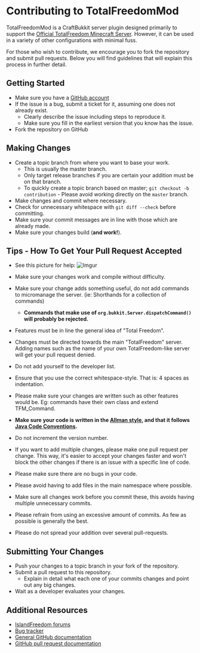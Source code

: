 # Contributing to TotalFreedomMod #
TotalFreedomMod is a CraftBukkit server plugin designed primarily to support the [Official TotalFreedom Minecraft Server](http://totalfreedom.me/). However, it can be used in a variety of other configurations with minimal fuss.

For those who wish to contribute, we encourage you to fork the repository and submit pull requests. Below you will find guidelines that will explain this process in further detail.

## Getting Started ##
* Make sure you have a [GitHub account](https://github.com/signup/free)
* If the issue is a bug, submit a ticket for it, assuming one does not already exist.
  * Clearly describe the issue including steps to reproduce it.
  * Make sure you fill in the earliest version that you know has the issue.
* Fork the repository on GitHub

## Making Changes ##
* Create a topic branch from where you want to base your work.
  * This is usually the master branch.
  * Only target release branches if you are certain your addition must be on that branch.
  * To quickly create a topic branch based on master; `git checkout -b contribution` - Please avoid working directly on the `master` branch.
* Make changes and commit where necessary.
* Check for unnecessary whitespace with `git diff --check` before committing.
* Make sure your commit messages are in line with those which are already made.
* Make sure your changes build (<b>and work!</b>).

## Tips - How To Get Your Pull Request Accepted ##
* See this picture for help:
![Imgur](http://i.imgur.com/7kogorv.jpg)

* Make sure your changes work and compile without difficulty.
* Make sure your change adds something useful, do not add commands to micromanage the server. (ie: Shorthands for a collection of commands)
  * __Commands that make use of `org.bukkit.Server.dispatchCommand()` will probably be rejected.__
* Features must be in line the general idea of "Total Freedom".
* Changes must be directed towards the main "TotalFreedom" server. Adding names such as the name of your own TotalFreedom-like server will get your pull request denied.
* Do not add yourself to the developer list.
* Ensure that you use the correct whitespace-style. That is: 4 spaces as indentation.
* Please make sure your changes are written such as other features would be. Eg: commands have their own class and extend TFM_Command.
* __Make sure your code is written in the [Allman style](http://en.wikipedia.org/wiki/Indent_style#Allman_style), and that it follows [Java Code Conventions](http://www.oracle.com/technetwork/java/codeconventions-150003.pdf).__
* Do not increment the version number.
* If you want to add multiple changes, please make one pull request per change. This way, it's easier to accept your changes faster and won't block the other changes if there is an issue with a specific line of code.
* Please make sure there are no bugs in your code.
* Please avoid having to add files in the main namespace where possible.
* Make sure all changes work before you commit these, this avoids having multiple unnecessary commits.
* Please refrain from using an excessive amount of commits. As few as possible is generally the best.
* Please do not spread your addition over several pull-requests.

## Submitting Your Changes ##
* Push your changes to a topic branch in your fork of the repository.
* Submit a pull request to this repository.
  * Explain in detail what each one of your commits changes and point out any big changes.
* Wait as a developer evaluates your changes.

## Additional Resources ##
* [IslandFreedom forums](http://islandfreedom.boards.net)
* [Bug tracker](https://github.com/IslandFreedom/IslandFreedomMod/issues)
* [General GitHub documentation](http://help.github.com/)
* [GitHub pull request documentation](http://help.github.com/send-pull-requests/)

